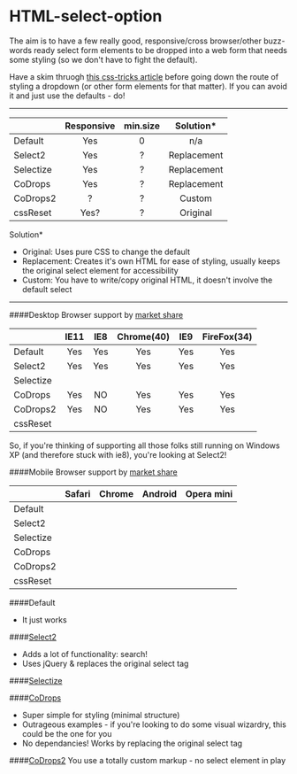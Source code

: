 # HTML-select-option

The aim is to have a few really good, responsive/cross browser/other buzz-words ready select form elements to be dropped into a web form that needs some styling (so we don't have to fight the default).  

Have a skim thruogh [this css-tricks article](http://css-tricks.com/dropdown-default-styling/) before going down the route of styling a dropdown (or other form elements for that matter).  If you can avoid it and just use the defaults - do!

---  


|               | Responsive  | min.size | Solution*   |
| ------------- |:-----------:|:--------:|:-----------:|
| Default       | Yes         | 0        | n/a         |
| Select2       | Yes         | ?        | Replacement |
| Selectize     | Yes         | ?        | Replacement |
| CoDrops       | Yes         | ?        | Replacement |
| CoDrops2      | ?           | ?        | Custom      |
| cssReset      | Yes?        | ?        | Original    |

Solution*
* Original: Uses pure CSS to change the default
* Replacement: Creates it's own HTML for ease of styling, usually keeps the original select element for accessibility
* Custom: You have to write/copy original HTML, it doesn't involve the default select  


---
####Desktop Browser support by [market share](http://www.netmarketshare.com/browser-market-share.aspx?qprid=2&qpcustomd=0)

|               | IE11     | IE8      | Chrome(40) | IE9      | FireFox(34) |
| ------------- |:--------:|:--------:|:----------:|:--------:|:-----------:|
| Default       | Yes      | Yes      | Yes        | Yes      | Yes         |
| Select2       | Yes      | Yes      | Yes        | Yes      | Yes         |
| Selectize     |          |          |            |          |             |
| CoDrops       | Yes      | NO       | Yes        | Yes      | Yes         |
| CoDrops2      | Yes      | NO       | Yes        | Yes      | Yes         |
| cssReset      |          |          |            |          |             |

So, if you're thinking of supporting all those folks still running on Windows XP
(and therefore stuck with ie8), you're looking at Select2!  

####Mobile Browser support by [market share](http://www.netmarketshare.com/browser-market-share.aspx?qprid=0&qpcustomd=1)

|               | Safari   | Chrome   | Android    | Opera mini  |
| ------------- |:--------:|:--------:|:----------:|:-----------:|
| Default       |          |          |            |             |
| Select2       |          |          |            |             |
| Selectize     |          |          |            |             |
| CoDrops       |          |          |            |             |
| CoDrops2      |          |          |            |             |
| cssReset      |          |          |            |             |





####Default
* It just works

####[Select2](https://select2.github.io/)
* Adds a lot of functionality: search!
* Uses jQuery & replaces the original select tag

####[Selectize](https://github.com/brianreavis/selectize.js)


####[CoDrops](http://tympanus.net/Development/SelectInspiration/)
* Super simple for styling (minimal structure)
* Outrageous examples - if you're looking to do some visual wizardry, this could be the one for you
* No dependancies! Works by replacing the original select tag

####[CoDrops2](http://tympanus.net/codrops/2012/10/04/custom-drop-down-list-styling/)
You use a totally custom markup - no select element in play
